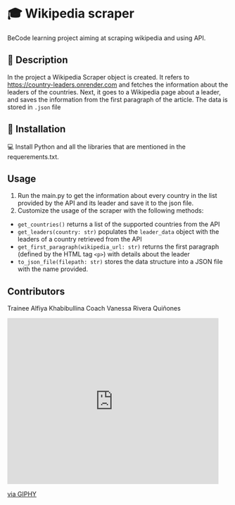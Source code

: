 # :mortar_board: Wikipedia scraper 
BeCode learning project aiming at scraping wikipedia and using API.

## :bell: Description 
In the project a Wikipedia Scraper object is created. It refers to https://country-leaders.onrender.com and fetches the information about the leaders of the countries. Next, it goes to a Wikipedia page about a leader, and saves the information from the first paragraph of the article. The data is stored in ```.json``` file

## :school_satchel: Installation
:computer: Install Python and all the libraries that are mentioned in the requerements.txt.

## Usage
1. Run the main.py to get the information about every country in the list provided by the API and its leader and save it to the json file. 
2. Customize the usage of the scraper with the following methods:
- `get_countries()` returns a list of the supported countries from the API
- `get_leaders(country: str)` populates the `leader_data` object with the leaders of a country retrieved from the API
- `get_first_paragraph(wikipedia_url: str)` returns the first paragraph (defined by the HTML tag `<p>`) with details about the leader
- `to_json_file(filepath: str)` stores the data structure into a JSON file with the name provided.

## Contributors 
Trainee Alfiya Khabibullina
Coach Vanessa Rivera Quiñones

<iframe src="https://giphy.com/embed/SzBlFsQg26JL0s12P9" width="480" height="377" frameBorder="0" class="giphy-embed" allowFullScreen></iframe><p><a href="https://giphy.com/gifs/wikipedia-world-spin-wikisource-SzBlFsQg26JL0s12P9">via GIPHY</a></p>